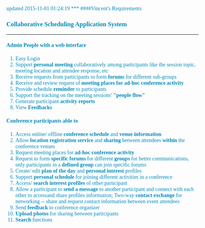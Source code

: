 <font color=#008AB8 face="Calibri">
updated 2015-11-01 01:24:19
***
####Vincent's Requirements

### Collaborative Scheduling Application System
***

#### Admin People with a web interface

1. Easy Login
2. Support **personal meeting** collaboratively among participants like the session topic, meeting location and attendee response, etc
3. Receive requests from participants to form **forums** for different sub-groups
4. Receive and review request of **meeting places for ad-hoc conference activity**
5. Provide schedule **reminder** to participants
6. Support the tracking on the meeting sessions' **"people flow"**
7. Generate participant **activity reports**
8. View **Feedbacks**

#### Conference participants able to 

1. Access online/ offline **conference schedule** and **venue information**
2. Allow **location registration service** and **sharing** between attendees **within** the conference venues
3. Request meeting places for **ad-hoc conference activity**
4. Request to form **specific forums** for different **groups** for better communications, only participants in a **defined group** can join specific forums
5. Create/ edit **plan of the day** and **personal interest** profiles
6. Support **personal schedule** for joining different activities in a conference
6. Access/ **search interest profiles** of other participant
7. Allow a participant to **send a message** to another participant and connect with each other to accessand share profiles information; Two-way **contact exchange** for networking -- share and request contact information between event attendees
8. Send **feedback** to conference organizer
9. **Upload photos** for sharing between participants
10. **Search** functions
